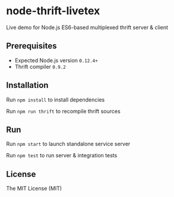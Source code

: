 node-thrift-livetex
====================

Live demo for Node.js ES6-based multiplexed thrift server & client

## Prerequisites

* Expected Node.js version `0.12.4+`
* Thrift compiler `0.9.2`

## Installation

Run `npm install` to install dependencies

Run `npm run thrift` to recompile thrift sources

## Run

Run `npm start` to launch standalone service server

Run `npm test` to run server & integration tests

## License

The MIT License (MIT)
